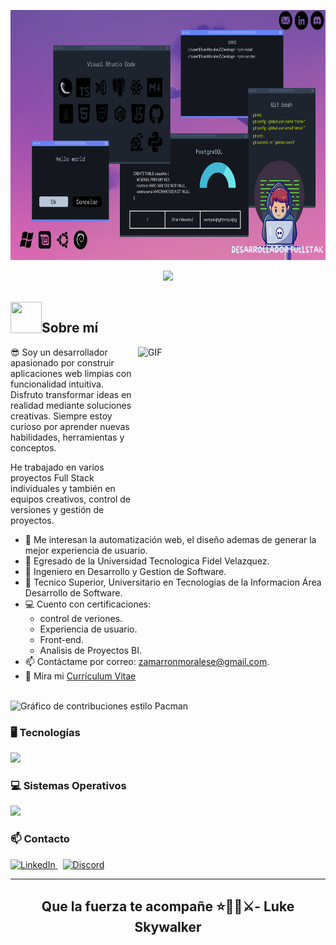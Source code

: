 <!-- Encabezado animado y diseño visual -->

<p align="center">
  <img src="https://raw.githubusercontent.com/EfrainMoralesZ/EfrainMoralesZ/main/Assets/avatar-banner.png" alt="Efrain Morales Banner" width="900" height="400"/>
</p>

<p align="center">
  <a href="https://github.com/efrainm">
    <img src="https://readme-typing-svg.herokuapp.com/?lines=%F0%9F%91%8B+¡Hola!+Soy+Efrain+Morales;Desarrollador+Fullstack+%F0%9F%9A%80&font=Press+Start+2P&width=750&height=100&color=FF0000&vCenter=true&size=25">
  </a>
</p>



<br>



<img align="left" src = "https://user-images.githubusercontent.com/63050133/156777293-72a6e681-2582-4a9d-ad92-09d1181d47c7.gif" width="50" height="50">
<h2 align="left">Sobre mí</h2>

<img align="right" alt="GIF" src="https://i.pinimg.com/originals/e4/26/70/e426702edf874b181aced1e2fa5c6cde.gif" width="300" height="300"/>

<p>😎 Soy un desarrollador apasionado por construir aplicaciones web limpias con funcionalidad intuitiva. Disfruto transformar ideas en realidad mediante soluciones creativas. Siempre estoy curioso por aprender nuevas habilidades, herramientas y conceptos.</p> 

<p>He trabajado en varios proyectos Full Stack individuales y también en equipos creativos, control de versiones y gestión de proyectos.</p>


- 🤔 Me interesan la automatización web, el diseño ademas de generar la mejor experiencia de usuario.
- 🏫 Egresado de la Universidad Tecnologica Fidel Velazquez.
- 💼 Ingeniero en Desarrollo y Gestion de Software.
- 💼 Tecnico Superior, Universitario en Tecnologias de la Informacion Área Desarrollo de Software.  
- 💻 Cuento con certificaciones:
  - control de veriones.
  - Experiencia de usuario.
  - Front-end.
  - Analisis de Proyectos BI.
- 📫 Contáctame por correo: [zamarronmoralese@gmail.com](mailto:zamarronmoralese@gmail.com).  
- 📝 Mira mi [Currículum Vitae](https://github.com/EfrainMoralesZ/EfrainMoralesZ/raw/main/Assets/CV_Efrain_Morales.pdf)




<br>

<!-- Gráfico de contribuciones estilo Pacman -->

<picture>
  <source media="(prefers-color-scheme: dark)" srcset="https://raw.githubusercontent.com/maurodesouza/maurodesouza/output/pacman-contribution-graph-dark.svg">
  <source media="(prefers-color-scheme: light)" srcset="https://raw.githubusercontent.com/maurodesouza/maurodesouza/output/pacman-contribution-graph.svg">
  <img alt="Gráfico de contribuciones estilo Pacman" src="https://raw.githubusercontent.com/maurodesouza/maurodesouza/output/pacman-contribution-graph.svg">
</picture>

<br>

### 🖥️ Tecnologías  
<img src="https://skillicons.dev/icons?i=git,css,postgres,github,html,java,js,md,nodejs,py,react,ts,vscode,scrum" />

<br>

### 💻 Sistemas Operativos  
<img src="https://skillicons.dev/icons?i=windows,mint,ubuntu,debian" />

<br>

### 📫 Contacto  
<a href="https://www.linkedin.com/in/1010nishant/" target="_blank">
  <img src="https://user-images.githubusercontent.com/88904952/234979284-68c11d7f-1acc-4f0c-ac78-044e1037d7b0.png" alt="LinkedIn" height="40" />
</a>
&nbsp;
<a href="https://discordapp.com/users/957722095381540874" target="_blank">
  <img src="https://user-images.githubusercontent.com/88904952/234982627-019fd336-6248-453c-9b05-97c13fd1d207.png" alt="Discord" height="40" />
</a>

---

<div align="center">
  <h2>Que la fuerza te acompañe ⭐🔫🧑⚔️- Luke Skywalker</h2>
</div>
